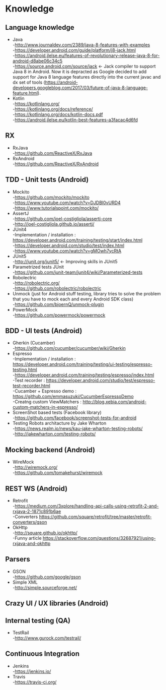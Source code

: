 # Knowledge <br/>

## Language knowledge <br/>

  * Java <br/>
      -http://www.journaldev.com/2389/java-8-features-with-examples <br/>
      -https://developer.android.com/guide/platform/j8-jack.html <br/>
      -https://android.jlelse.eu/features-of-revolutionary-release-java-8-for-android-d8abe06c34c5 <br/>
      -https://source.android.com/source/jack <- Jack compiler to support Java 8 in Android. Now it is depracted as Google decided to add support for Java 8 language features directly into the current javac and dx set of tools (https://android-developers.googleblog.com/2017/03/future-of-java-8-language-feature.html). <br/>
  * Kotlin <br/>
      -https://kotlinlang.org/ <br/>
      -https://kotlinlang.org/docs/reference/ <br/>
      -https://kotlinlang.org/docs/kotlin-docs.pdf <br/>
      -https://android.jlelse.eu/kotlin-best-features-a3facac4d6fd <br/>
      
## RX <br/>

  * RxJava <br/>
      -https://github.com/ReactiveX/RxJava <br/>
  * RxAndroid <br/>
      -https://github.com/ReactiveX/RxAndroid <br/>

## TDD - Unit tests (Android) <br/>

  * Mockito <br/>
      -https://github.com/mockito/mockito <br/>
      -https://www.youtube.com/watch?v=DJDBl0vURD4 <br/>
      -https://www.tutorialspoint.com/mockito/ <br/>
  * AssertJ <br/>
      -https://github.com/joel-costigliola/assertj-core <br/>
      -http://joel-costigliola.github.io/assertj/ <br/>
  * JUnit4 <br/>
      -Implementation / installation : https://developer.android.com/training/testing/start/index.html <br/>
      -https://developer.android.com/studio/test/index.html <br/>
      -https://www.youtube.com/watch?v=gMOwh7ycRtA <br/>
  * JUnit5 <br/>
      -http://junit.org/junit5/ <- Improving skills in JUnit5 <br/>
  * Parametrized tests JUnit <br/>
      -https://github.com/junit-team/junit4/wiki/Parameterized-tests <br/>
  * Robolectric<br/>
      -http://robolectric.org/ <br/>
      -https://github.com/robolectric/robolectric <br/>
  * Unmock (just for Android stuff testing, library tries to solve the problem that you have to mock each and every Android SDK class) <br/>
      -https://github.com/bjoernQ/unmock-plugin <br/>
  * PowerMock <br/>
      -https://github.com/powermock/powermock <br/>
      
## BDD - UI tests (Android) <br/>

  * Gherkin (Cucamber) <br/>
      -https://github.com/cucumber/cucumber/wiki/Gherkin <br/>
  * Espresso <br/>
      -Implementation / installation : https://developer.android.com/training/testing/ui-testing/espresso-testing.html <br/>
      -https://developer.android.com/training/testing/espresso/index.html <br/>
      -Test recorder : https://developer.android.com/studio/test/espresso-test-recorder.html <br/>
      -Cucamber + Espresso demo : https://github.com/emmasuzuki/CucumberEspressoDemo <br/>
      -Creatng custom ViewMatchers : http://blog.xebia.com/android-custom-matchers-in-espresso/ <br/>
  * ScreenShot based tests (Facebook library) <br/>
      -https://github.com/facebook/screenshot-tests-for-android <br/>
  * Testing Robots architacture by Jake Wharton <br/>
      -https://news.realm.io/news/kau-jake-wharton-testing-robots/ <br/>
      -http://jakewharton.com/testing-robots/ <br/>
      
## Mocking backend (Android) <br/>

  * WireMock <br/>
      -http://wiremock.org/ <br/>
      -https://github.com/tomakehurst/wiremock <br/>
      
## REST WS (Android) <br/>

  * Retrofit <br/>
      -https://medium.com/3xplore/handling-api-calls-using-retrofit-2-and-rxjava-2-1871c891b6ae <br/>
      -Converters https://github.com/square/retrofit/tree/master/retrofit-converters/gson <br/>
  * OkHttp <br/>
      -http://square.github.io/okhttp/ <br/>
      -Funny article https://stackoverflow.com/questions/32687921/using-rxjava-and-okhttp <br/>
      
## Parsers <br/>
 
  * GSON <br/>
      -https://github.com/google/gson <br/>
  * Simple XML <br/>
      -http://simple.sourceforge.net/ <br/>
  
## Crazy UI / UX libraries (Android) <br/>
      
## Internal testing (QA) <br/>

  * TestRail <br/>
      -http://www.gurock.com/testrail/ <br/>
      
## Continuous Integration <br/>
  
  * Jenkins <br/>
      -https://jenkins.io/ <br/>
  * Travis <br/>
      -https://travis-ci.org/ <br/>
